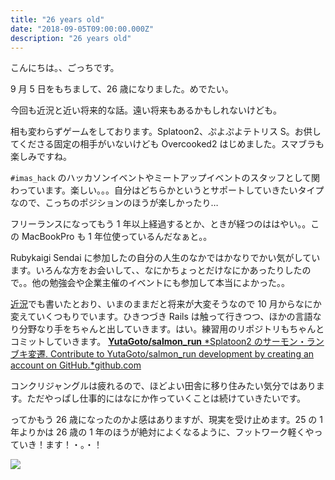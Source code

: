 ```yaml
---
title: "26 years old"
date: "2018-09-05T09:00:00.000Z"
description: "26 years old"
---
```


こんにちは。、ごっちです。

9 月 5 日をもちまして、26 歳になりました。めでたい。

今回も近況と近い将来的な話。遠い将来もあるかもしれないけども。

相も変わらずゲームをしております。Splatoon2、ぷよぷよテトリス S。お供してくださる固定の相手がいないけども Overcooked2 はじめました。スマブラも楽しみですね。

`#imas_hack` のハッカソンイベントやミートアップイベントのスタッフとして関わっています。楽しい。。。自分はどちらかというとサポートしていきたいタイプなので、こっちのポジションのほうが楽しかったり…

フリーランスになってもう 1 年以上経過するとか、ときが経つのははやい。。この MacBookPro も 1 年位使っているんだなぁと。。

Rubykaigi Sendai に参加したの自分の人生のなかではかなりでかい気がしています。いろんな方をお会いして、、なにかちょっとだけなにかあったりしたので。。他の勉強会や企業主催のイベントにも参加して本当によかった。。

[近況](https://medium.com/@gggooottto/%E7%8F%BE%E7%8A%B6%E3%81%AE%E6%95%B4%E7%90%86-1d5070e4a3e1)でも書いたとおり、いまのままだと将来が大変そうなので 10 月からなにか変えていくつもりでいます。ひきつづき Rails は触って行きつつ、ほかの言語なり分野なり手をちゃんと出していきます。はい。練習用のリポジトリもちゃんとコミットしていきます。
[**YutaGoto/salmon_run** *Splatoon2 のサーモン・ランブキ変遷. Contribute to YutaGoto/salmon_run development by creating an account on GitHub.*github.com](https://github.com/YutaGoto/salmon_run)

コンクリジャングルは疲れるので、ほどよい田舎に移り住みたい気分ではあります。ただやっぱし仕事的にはなにか作っていくことは続けていきたいです。

ってかもう 26 歳になったのかよ感はありますが、現実を受け止めます。25 の 1 年よりかは 26 歳の 1 年のほうが絶対によくなるように、フットワーク軽くやっていき！ます！・。・！

![](https://cdn-images-1.medium.com/max/2380/1*oAGPj-nz9h-nLs8BDVZ1dg.jpeg)
